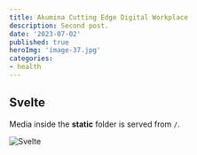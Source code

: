```yaml
---
title: Akumina Cutting Edge Digital Workplace
description: Second post.
date: '2023-07-02'
published: true
heroImg: 'image-37.jpg'
categories:
- health
---
```

<script>
    import { base } from "$app/paths";
</script>
## Svelte

Media inside the **static** folder is served from `/`.

![Svelte]({base}/images/card-demo3.jpg)
